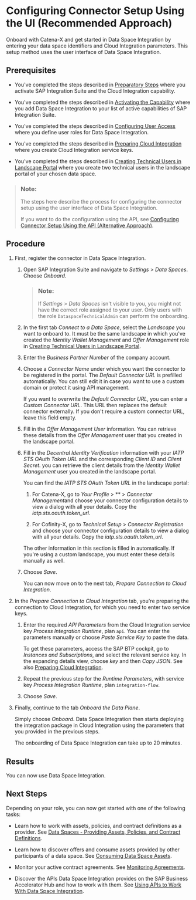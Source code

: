 <!-- loio4909d3fd2dd94227bdd6d6b515fd60da -->

# Configuring Connector Setup Using the UI \(Recommended Approach\)

Onboard with Catena-X and get started in Data Space Integration by entering your data space identifiers and Cloud Integration parameters. This setup method uses the user interface of Data Space Integration.



<a name="loio4909d3fd2dd94227bdd6d6b515fd60da__prereq_ic1_kkd_l1c"/>

## Prerequisites

-   You've completed the steps described in [Preparatory Steps](preparatory-steps-95366b2.md) where you activate SAP Integration Suite and the Cloud Integration capability.

-   You've completed the steps described in [Activating the Capability](activating-the-capability-b49ad35.md) where you add Data Space Integration to your list of active capabilities of SAP Integration Suite.

-   You've completed the steps described in [Configuring User Access](configuring-user-access-6ae0ff7.md) where you define user roles for Data Space Integration.

-   You've completed the steps described in [Preparing Cloud Integration](preparing-cloud-integration-07f81f2.md) where you create Cloud Integration service keys.

-   You've completed the steps described in [Creating Technical Users in Landscape Portal](creating-technical-users-in-landscape-portal-b95f0ef.md) where you create two technical users in the landscape portal of your chosen data space.


> ### Note:  
> The steps here describe the process for configuring the connector setup using the user interface of Data Space Integration.
> 
> If you want to do the configuration using the API, see [Configuring Connector Setup Using the API \(Alternative Approach\)](configuring-connector-setup-using-the-api-alternative-approach-bfa408c.md).



<a name="loio4909d3fd2dd94227bdd6d6b515fd60da__steps_yct_rkd_l1c"/>

## Procedure

1.  First, register the connector in Data Space Integration.

    1.  Open SAP Integration Suite and navigate to *Settings* \> *Data Spaces*. Choose *Onboard*.

        > ### Note:  
        > If *Settings* \> *Data Spaces* isn't visible to you, you might not have the correct role assigned to your user. Only users with the role `DataspaceTechnicalAdmin` can perform the onboarding.

    2.  In the first tab *Connect to a Data Space*, select the *Landscape* you want to onboard to. It must be the same landscape in which you've created the *Identity Wallet Management* and *Offer Management* role in [Creating Technical Users in Landscape Portal](creating-technical-users-in-landscape-portal-b95f0ef.md).

    3.  Enter the *Business Partner Number* of the company account.

    4.  Choose a *Connector Name* under which you want the connector to be registered in the portal. The *Default Connector URL* is prefilled automatically. You can still edit it in case you want to use a custom domain or protect it using API management.

        If you want to overwrite the *Default Connector URL*, you can enter a *Custom Connector URL*. This URL then replaces the default connector externally. If you don't require a custom connector URL, leave this field empty.

    5.  Fill in the *Offer Management User* information. You can retrieve these details from the *Offer Management* user that you created in the landscape portal.

    6.  Fill in the *Decentral Identity Verification* information with your *IATP STS OAuth Token URL* and the corresponding *Client ID* and *Client Secret*. you can retrieve the client details from the *Identity Wallet Management* user you created in the landscape portal.

        You can find the *IATP STS OAuth Token URL* in the landscape portal:

        1.  For Catena-X, go to *Your Profile* \> ** \> *Connector Management*and choose your connector configuration details to view a dialog with all your details. Copy the *iatp.sts.oauth.token\_url*.

        2.  For Cofinity-X, go to *Technical Setup* \> *Connector Registration* and choose your connector configuration details to view a dialog with all your details. Copy the *iatp.sts.oauth.token\_url*.




        The other information in this section is filled in automatically. If you're using a custom landscape, you must enter these details manually as well.

    7.  Choose *Save*.

        You can now move on to the next tab, *Prepare Connection to Cloud Integration*.


2.  In the *Prepare Connection to Cloud Integration* tab, you're preparing the connection to Cloud Integration, for which you need to enter two service keys.

    1.  Enter the required *API Parameters* from the Cloud Integration service key *Process Integration Runtime*, plan `api`. You can enter the parameters manually or choose *Paste Service Key* to paste the data.

        To get these parameters, access the SAP BTP cockpit, go to *Instances and Subscriptions*, and select the relevant service key. In the expanding details view, choose *key* and then *Copy JSON*. See also [Preparing Cloud Integration](preparing-cloud-integration-07f81f2.md).

    2.  Repeat the previous step for the *Runtime Parameters*, with service key *Process Integration Runtime*, plan `integration-flow`.
    3.  Choose *Save*.


3.  Finally, continue to the tab *Onboard the Data Plane*.

    Simply choose *Onboard*. Data Space Integration then starts deploying the integration package in Cloud Integration using the parameters that you provided in the previous steps.

    The onboarding of Data Space Integration can take up to 20 minutes.




<a name="loio4909d3fd2dd94227bdd6d6b515fd60da__result_zqw_syd_l1c"/>

## Results

You can now use Data Space Integration.



<a name="loio4909d3fd2dd94227bdd6d6b515fd60da__postreq_a2b_xlc_kcc"/>

## Next Steps

Depending on your role, you can now get started with one of the following tasks:

-   Learn how to work with assets, policies, and contract definitions as a provider. See [Data Spaces - Providing Assets, Policies, and Contract Definitions](50-Development/data-spaces-providing-assets-policies-and-contract-definitions-079b342.md).

-   Learn how to discover offers and consume assets provided by other participants of a data space. See [Consuming Data Space Assets](consuming-data-space-assets-5c0cdb8.md).

-   Monitor your active contract agreements. See [Monitoring Agreements](50-Development/monitoring-agreements-a247cc4.md).

-   Discover the APIs Data Space Integration provides on the SAP Business Accelerator Hub and how to work with them. See [Using APIs to Work With Data Space Integration](using-apis-to-work-with-data-space-integration-411fd1e.md).



